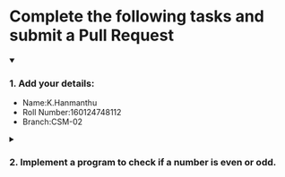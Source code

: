 # Complete the following tasks and submit a Pull Request
<details open>
<summary><h3>1. Add your details: </h3></summary>
<ul>
  <li> Name:K.Hanmanthu </li>
  <li> Roll Number:160124748112 </li>
  <li> Branch:CSM-02 </li>
</ul>
</details>
<details>
<summary><h3> 2. Implement a program to check if a number is even or odd. </h3></summary>
<ul>
  <li> Create a new file in the repository and add your code. </li>
  <li> Use any programming language of your choice. </li>
</ul>
</details>
